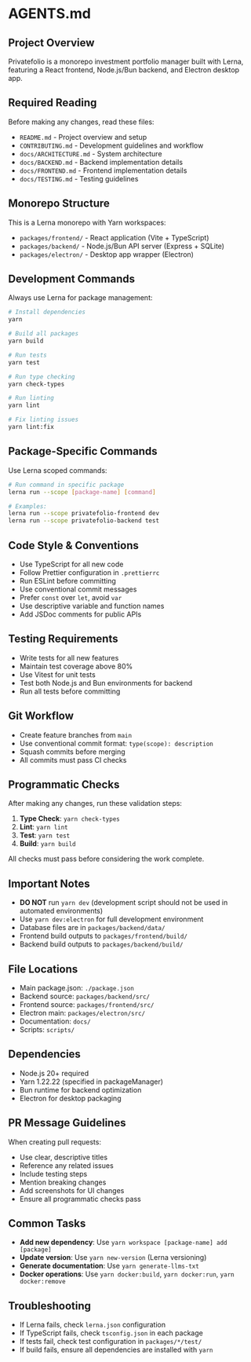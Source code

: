 # AGENTS.md

## Project Overview
Privatefolio is a monorepo investment portfolio manager built with Lerna, featuring a React frontend, Node.js/Bun backend, and Electron desktop app.

## Required Reading
Before making any changes, read these files:
- `README.md` - Project overview and setup
- `CONTRIBUTING.md` - Development guidelines and workflow
- `docs/ARCHITECTURE.md` - System architecture
- `docs/BACKEND.md` - Backend implementation details
- `docs/FRONTEND.md` - Frontend implementation details
- `docs/TESTING.md` - Testing guidelines

## Monorepo Structure
This is a Lerna monorepo with Yarn workspaces:
- `packages/frontend/` - React application (Vite + TypeScript)
- `packages/backend/` - Node.js/Bun API server (Express + SQLite)
- `packages/electron/` - Desktop app wrapper (Electron)

## Development Commands
Always use Lerna for package management:
```bash
# Install dependencies
yarn

# Build all packages
yarn build

# Run tests
yarn test

# Run type checking
yarn check-types

# Run linting
yarn lint

# Fix linting issues
yarn lint:fix
```

## Package-Specific Commands
Use Lerna scoped commands:
```bash
# Run command in specific package
lerna run --scope [package-name] [command]

# Examples:
lerna run --scope privatefolio-frontend dev
lerna run --scope privatefolio-backend test
```

## Code Style & Conventions
- Use TypeScript for all new code
- Follow Prettier configuration in `.prettierrc`
- Run ESLint before committing
- Use conventional commit messages
- Prefer `const` over `let`, avoid `var`
- Use descriptive variable and function names
- Add JSDoc comments for public APIs

## Testing Requirements
- Write tests for all new features
- Maintain test coverage above 80%
- Use Vitest for unit tests
- Test both Node.js and Bun environments for backend
- Run all tests before committing

## Git Workflow
- Create feature branches from `main`
- Use conventional commit format: `type(scope): description`
- Squash commits before merging
- All commits must pass CI checks

## Programmatic Checks
After making any changes, run these validation steps:

1. **Type Check**: `yarn check-types`
2. **Lint**: `yarn lint`
3. **Test**: `yarn test`
4. **Build**: `yarn build`

All checks must pass before considering the work complete.

## Important Notes
- **DO NOT** run `yarn dev` (development script should not be used in automated environments)
- Use `yarn dev:electron` for full development environment
- Database files are in `packages/backend/data/`
- Frontend build outputs to `packages/frontend/build/`
- Backend build outputs to `packages/backend/build/`

## File Locations
- Main package.json: `./package.json`
- Backend source: `packages/backend/src/`
- Frontend source: `packages/frontend/src/`
- Electron main: `packages/electron/src/`
- Documentation: `docs/`
- Scripts: `scripts/`

## Dependencies
- Node.js 20+ required
- Yarn 1.22.22 (specified in packageManager)
- Bun runtime for backend optimization
- Electron for desktop packaging

## PR Message Guidelines
When creating pull requests:
- Use clear, descriptive titles
- Reference any related issues
- Include testing steps
- Mention breaking changes
- Add screenshots for UI changes
- Ensure all programmatic checks pass

## Common Tasks
- **Add new dependency**: Use `yarn workspace [package-name] add [package]`
- **Update version**: Use `yarn new-version` (Lerna versioning)
- **Generate documentation**: Use `yarn generate-llms-txt`
- **Docker operations**: Use `yarn docker:build`, `yarn docker:run`, `yarn docker:remove`

## Troubleshooting
- If Lerna fails, check `lerna.json` configuration
- If TypeScript fails, check `tsconfig.json` in each package
- If tests fail, check test configuration in `packages/*/test/`
- If build fails, ensure all dependencies are installed with `yarn`
